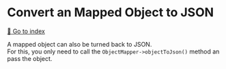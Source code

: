 # Convert an Mapped Object to JSON
[📝 Go to index](./index.md)

A mapped object can also be turned back to JSON.  
For this, you only need to call the `ObjectMapper->objectToJson()` method an pass the object.